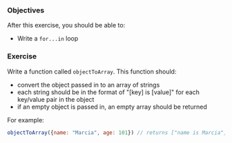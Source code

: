 <!--{ ids:[195], language:'JavaScript', type:'workshop', order: 5, name:'For...In Loops II', description:'Practice iterating through properties of an object' }-->

### Objectives

After this exercise, you should be able to:

- Write a `for...in` loop

### Exercise

Write a function called `objectToArray`. This function should:

  - convert the object passed in to an array of strings
  - each string should be in the format of "[key] is [value]" for each key/value pair in the object
  - if an empty object is passed in, an empty array should be returned

For example:

```js
objectToArray({name: "Marcia", age: 101}) // returns ["name is Marcia", "age is 101"]
```
